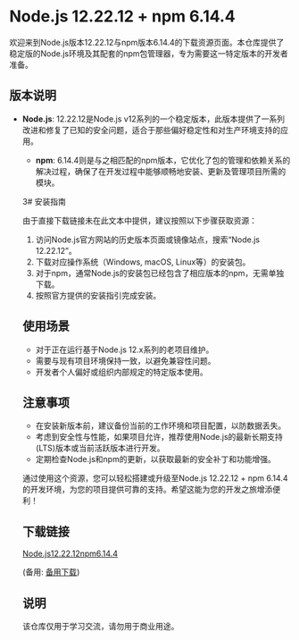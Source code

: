 # Node.js 12.22.12 + npm 6.14.4

欢迎来到Node.js版本12.22.12与npm版本6.14.4的下载资源页面。本仓库提供了稳定版的Node.js环境及其配套的npm包管理器，专为需要这一特定版本的开发者准备。

## 版本说明

- **Node.js**: 12.22.12是Node.js v12系列的一个稳定版本，此版本提供了一系列改进和修复了已知的安全问题，适合于那些偏好稳定性和对生产环境支持的应用。

  - **npm**: 6.14.4则是与之相匹配的npm版本，它优化了包的管理和依赖关系的解决过程，确保了在开发过程中能够顺畅地安装、更新及管理项目所需的模块。

  3# 安装指南

  由于直接下载链接未在此文本中提供，建议按照以下步骤获取资源：

  1. 访问Node.js官方网站的历史版本页面或镜像站点，搜索“Node.js 12.22.12”。
  2. 下载对应操作系统（Windows, macOS, Linux等）的安装包。
  3. 对于npm，通常Node.js的安装包已经包含了相应版本的npm，无需单独下载。
  4. 按照官方提供的安装指引完成安装。

  ## 使用场景

  - 对于正在运行基于Node.js 12.x系列的老项目维护。
  - 需要与现有项目环境保持一致，以避免兼容性问题。
  - 开发者个人偏好或组织内部规定的特定版本使用。

  ## 注意事项

  - 在安装新版本前，建议备份当前的工作环境和项目配置，以防数据丢失。
  - 考虑到安全性与性能，如果项目允许，推荐使用Node.js的最新长期支持(LTS)版本或当前活跃版本进行开发。
  - 定期检查Node.js和npm的更新，以获取最新的安全补丁和功能增强。

  通过使用这个资源，您可以轻松搭建或升级至Node.js 12.22.12 + npm 6.14.4的开发环境，为您的项目提供可靠的支持。希望这能为您的开发之旅增添便利！

  ## 下载链接
  [Node.js12.22.12npm6.14.4](https://pan.quark.cn/s/867195c66440) 

  (备用: [备用下载](https://pan.baidu.com/s/1IV_igBFtibbirdkixq0TvA?pwd=1234))

  ## 说明

  该仓库仅用于学习交流，请勿用于商业用途。
